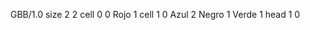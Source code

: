 <gs-board without-header> GBB/1.0
size 2 2
cell 0 0 Rojo 1 
cell 1 0 Azul 2 Negro 1 Verde 1 
head 1 0 </gs-board>